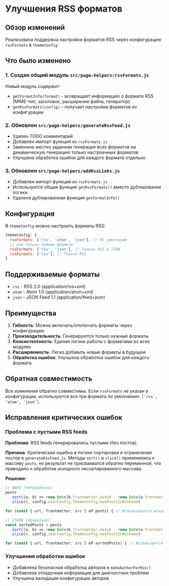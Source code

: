 # Улучшения RSS форматов

## Обзор изменений

Реализована поддержка настройки форматов RSS через конфигурацию `rssFormats` в `themeConfig`.

## Что было изменено

### 1. Создан общий модуль `src/page-helpers/rssFormats.js`

Новый модуль содержит:

- `getFormatInfo(format)` - возвращает информацию о формате RSS (MIME-тип, заголовок, расширение файла, генератор)
- `getRssFormats(config)` - получает настройки форматов из конфигурации

### 2. Обновлен `src/page-helpers/generateRssFeed.js`

- Удален TODO комментарий
- Добавлен импорт функций из `rssFormats.js`
- Заменена жестко заданная генерация всех форматов на динамическую генерацию только настроенных форматов
- Улучшена обработка ошибок для каждого формата отдельно

### 3. Обновлен `src/page-helpers/addRssLinks.js`

- Добавлен импорт функций из `rssFormats.js`
- Используется общая функция `getRssFormats()` вместо дублирования логики
- Удалена дублированная функция `getFormatInfo()`

## Конфигурация

В `themeConfig` можно настроить форматы RSS:

```javascript
themeConfig: {
  rssFormats: ['rss', 'atom', 'json'], // По умолчанию
  // или только нужные форматы:
  rssFormats: ['rss', 'json'], // Только RSS и JSON
  rssFormats: ['rss'], // Только RSS
}
```

## Поддерживаемые форматы

- `rss` - RSS 2.0 (application/rss+xml)
- `atom` - Atom 1.0 (application/atom+xml)
- `json` - JSON Feed 1.1 (application/feed+json)

## Преимущества

1. **Гибкость**: Можно включать/отключать форматы через конфигурацию
2. **Производительность**: Генерируются только нужные форматы
3. **Консистентность**: Единая логика работы с форматами во всех модулях
4. **Расширяемость**: Легко добавить новые форматы в будущем
5. **Обработка ошибок**: Улучшена обработка ошибок для каждого формата

## Обратная совместимость

Все изменения обратно совместимы. Если `rssFormats` не указан в конфигурации, используются все три формата по умолчанию: `['rss', 'atom', 'json']`.

## Исправления критических ошибок

### Проблема с пустыми RSS feeds

**Проблема**: RSS feeds генерировались пустыми (без постов).

**Причина**: Критическая ошибка в логике сортировки и ограничения постов в `generateRssFeed.js`. Методы `sort()` и `slice()` применялись к массиву `posts`, но результат не присваивался обратно переменной, что приводило к обработке исходного несортированного массива.

**Решение**:

```javascript
// БЫЛО (неправильно):
posts
  .sort((a, b) => +new Date(b.frontmatter.date) - +new Date(a.frontmatter.date))
  .slice(0, config.userConfig.themeConfig.maxPostsInRssFeed)

for (const { url, frontmatter, src } of posts) { // Использовался исходный массив!

// СТАЛО (правильно):
const sortedPosts = posts
  .sort((a, b) => +new Date(b.frontmatter.date) - +new Date(a.frontmatter.date))
  .slice(0, config.userConfig.themeConfig.maxPostsInRssFeed)

for (const { url, frontmatter, src } of sortedPosts) { // Используется отсортированный массив
```

### Улучшения обработки ошибок

- Добавлена безопасная обработка авторов в `makeAuthorForRss()`
- Добавлена отладочная информация для диагностики проблем
- Улучшена валидация конфигурации авторов
